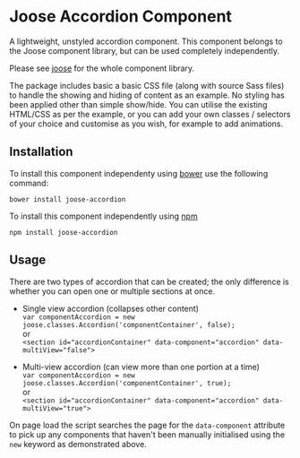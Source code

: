 # Joose Accordion Component

A lightweight, unstyled accordion component. This component belongs to the Joose component library, but can be used completely independently.

Please see [joose](https://github.com/scoobster17/joose) for the whole component library.

The package includes basic a basic CSS file (along with source Sass files) to handle the showing and hiding of content as an example. No styling has been applied other than simple show/hide. You can utilise the existing HTML/CSS as per the example, or you can add your own classes / selectors of your choice and customise as you wish, for example to add animations.

## Installation

To install this component independenty using [bower](http://bower.io/search/?q=joose-accordion) use the following command:

`bower install joose-accordion`

To install this component independently using [npm](https://www.npmjs.com/package/joose-accordion)

`npm install joose-accordion`

## Usage

There are two types of accordion that can be created; the only difference is whether you can open one or multiple sections at once.

  - Single view accordion (collapses other content)  
    `var componentAccordion = new joose.classes.Accordion('componentContainer', false);`  
    or  
    `<section id="accordionContainer" data-component="accordion" data-multiView="false">`

  - Multi-view accordion (can view more than one portion at a time)  
    `var componentAccordion = new joose.classes.Accordion('componentContainer', true);`  
    or  
    `<section id="accordionContainer" data-component="accordion" data-multiView="true">`

On page load the script searches the page for the `data-component` attribute to pick up any components that haven't been manually initialised using the `new` keyword as demonstrated above.
